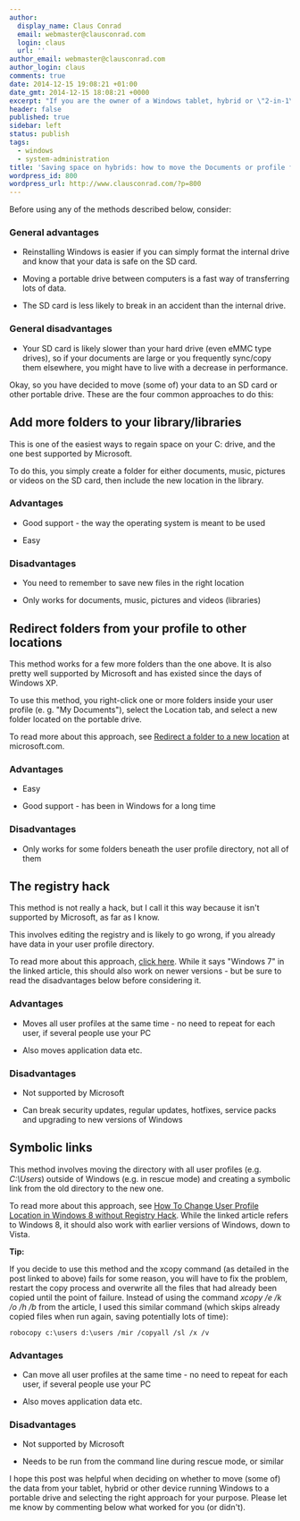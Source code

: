 ```yaml
---
author:
  display_name: Claus Conrad
  email: webmaster@clausconrad.com
  login: claus
  url: ''
author_email: webmaster@clausconrad.com
author_login: claus
comments: true
date: 2014-12-15 19:08:21 +01:00
date_gmt: 2014-12-15 18:08:21 +0000
excerpt: "If you are the owner of a Windows tablet, hybrid or \"2-in-1\" computer, you know how easy it can be to fill its (usually small) hard drive with downloaded files, documents, pictures or application data. If your device sports a SD card slot you might have considered moving your Documents or user profile there. While this is possible, there are several methods to achieve this goal. In this post I try to explore the advantages and disadvantages of different approaches to saving precious hard drive space by storing some of your data on the SD card (or other portable drive).\r\n\r\n"
header: false
published: true
sidebar: left
status: publish
tags:
  - windows
  - system-administration
title: 'Saving space on hybrids: how to move the Documents or profile folder'
wordpress_id: 800
wordpress_url: http://www.clausconrad.com/?p=800
---
```

Before using any of the methods described below, consider:

### General advantages

* Reinstalling Windows is easier if you can simply format the internal drive and know that your data is safe on the SD card.

* Moving a portable drive between computers is a fast way of transferring lots of data.

* The SD card is less likely to break in an accident than the internal drive.
  
### General disadvantages

* Your SD card is likely slower than your hard drive (even eMMC type drives), so if your documents are large or you frequently sync/copy them elsewhere, you might have to live with a decrease in performance.
  
Okay, so you have decided to move (some of) your data to an SD card or other portable drive. These are the four common approaches to do this:

## Add more folders to your library/libraries

This is one of the easiest ways to regain space on your C: drive, and the one best supported by Microsoft.

To do this, you simply create a folder for either documents, music, pictures or videos on the SD card, then include the new location in the library.

### Advantages

* Good support - the way the operating system is meant to be used

* Easy
  
### Disadvantages

* You need to remember to save new files in the right location

* Only works for documents, music, pictures and videos (libraries)

## Redirect folders from your profile to other locations

  
This method works for a few more folders than the one above. It is also pretty well supported by Microsoft and has existed since the days of Windows XP.

To use this method, you right-click one or more folders inside your user profile (e. g. "My Documents"), select the Location tab, and select a new folder located on the portable drive.

To read more about this approach, see [Redirect a folder to a new location](https://docs.microsoft.com/en-us/windows-server/storage/folder-redirection/folder-redirection-rup-overview) at microsoft.com.

### Advantages

* Easy

* Good support - has been in Windows for a long time
  
### Disadvantages

* Only works for some folders beneath the user profile directory, not all of them
  
## The registry hack

This method is not really a hack, but I call it this way because it isn't supported by Microsoft, as far as I know.

This involves editing the registry and is likely to go wrong, if you already have data in your user profile directory.

To read more about this approach, [click
here](https://www.nextofwindows.com/how-to-change-user-profile-default-location-in-windows-7/). While it says "Windows 7" in the linked article, this should also work on newer versions - but be sure to read the disadvantages below before considering it.

### Advantages

* Moves all user profiles at the same time - no need to repeat for each user, if several people use your PC

* Also moves application data etc.
  
### Disadvantages

* Not supported by Microsoft

* Can break security updates, regular updates, hotfixes, service packs and upgrading to new versions of Windows
  
## Symbolic links

This method involves moving the directory with all user profiles (e.g. _C:\Users_) outside of Windows (e.g. in rescue mode) and creating a symbolic link from the old directory to the new one.

To read more about this approach, see [How To Change User Profile Location in Windows 8 without Registry Hack](https://www.nextofwindows.com/how-to-change-user-profile-location-in-windows-8-without-registry-hack/). While the linked article refers to Windows 8, it should also work with earlier versions of
Windows, down to Vista.

**Tip:**

If you decide to use this method and the xcopy command (as detailed in the post linked to above) fails for some reason, you will have to fix the problem, restart the copy process and overwrite all the files that had already been copied until the point of failure. Instead of using the command _xcopy /e /k
/o /h /b_ from the article, I used this similar command (which skips already copied files when run again, saving potentially lots of time):

```shell
robocopy c:\users d:\users /mir /copyall /sl /x /v
```

### Advantages

* Can move all user profiles at the same time - no need to repeat for each user, if several people use your PC

* Also moves application data etc.
  
### Disadvantages

* Not supported by Microsoft

* Needs to be run from the command line during rescue mode, or similar
  
I hope this post was helpful when deciding on whether to move (some of) the data from your tablet, hybrid or other device running Windows to a portable drive and selecting the right approach for your purpose. Please let me know by commenting below what worked for you (or didn't).
